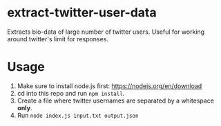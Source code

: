 # extract-twitter-user-data
Extracts bio-data of large number of twitter users. Useful for working around twitter's limit for responses.
# Usage
1. Make sure to install node.js first: https://nodejs.org/en/download
2. cd into this repo and run `npm install`.
3. Create a file where twitter usernames are separated by a whitespace **only**.
4. Run `node index.js input.txt output.json`
